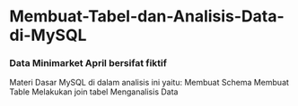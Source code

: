 # Membuat-Tabel-dan-Analisis-Data-di-MySQL

### Data Minimarket April bersifat fiktif 
Materi Dasar MySQL di dalam analisis ini yaitu:
Membuat Schema 
Membuat Table
Melakukan join tabel
Menganalisis Data 

